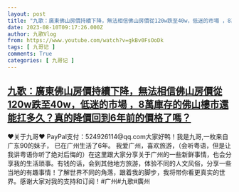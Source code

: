 ```yaml
---
layout: post
title: "九歌：廣東佛山房價持續下降，無法相信佛山房價從120w跌至40w，低迷的市場 ，8萬庫存的佛山樓市還能扛多久？真的降價回到6年前的價格了嗎？"
date: 2023-08-10T09:17:26.000Z
author: 九歌Vlog
from: https://www.youtube.com/watch?v=gkBv0FsOoDk
tags: [ 九哥记 ]
comments: True
categories: [ 九哥记 ]
---
```

<!--1691659046000-->
[九歌：廣東佛山房價持續下降，無法相信佛山房價從120w跌至40w，低迷的市場 ，8萬庫存的佛山樓市還能扛多久？真的降價回到6年前的價格了嗎？](https://www.youtube.com/watch?v=gkBv0FsOoDk)
------

<div>
♥关于九哥♥ PayPal支付：524926114@qq.com大家好鸭！我是九哥,一枚来自广东90的妹子， 已在广州生活了6年。 我爱广州，喜欢旅游，（会听粤语，但是让我讲粤语你听了绝对后悔的）在这里跟大家分享关于广州的一些新鲜事情，也会分享我的生活琐事。有钱的话，会到其他地方旅游，体验不同的人文风俗，分享一些当地的有趣事情！了解世界不同的角落，跟着我的脚步，我将带你看更真实的世界。感谢大家对我的支持和订阅！#广州#九歌#廣州
</div>
